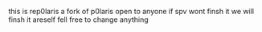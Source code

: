 this is rep0laris a fork of p0laris open to anyone if spv wont finsh it we will finsh it areself fell free to change anything
